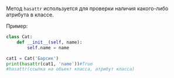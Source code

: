 Метод `hasattr` используется для проверки наличия какого-либо атрибута в классе.

Пример:
```python
class Cat:
	def __init__(self, name):
		self.name = name

cat1 = Cat('Барсик')
print(hasattr(cat1, 'name'))#True
#hasattr(ссылка на объект класса, атрибут класса)
```